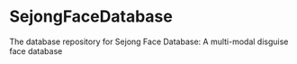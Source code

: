 # SejongFaceDatabase
The database repository for Sejong Face Database: A multi-modal disguise face database
